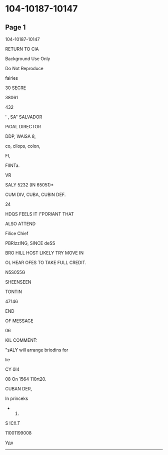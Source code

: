 # 104-10187-10147

## Page 1

104-10187-10147

RETURN TO CIA

Background Use Only

Do Not Reproduce

fairies

30 SECRE

38061

432

' , SA" SALVADOR

PiOAL DIRECTOR

DDP, WAlSA 8,

co, cilops, colon,

FI,

FlINTa.

VR

SALY 5232 (IN 65051)*

CUM DIV, CUBA, CUBIN DEF.

24

HDQS FEELS IT I"PORIANT THAT

ALSO ATTEND

Filice Chief

PBRIzzING, SINCE deSS

BRO HILL HOST LIKELY TRY MOVE IN

OL HEAR OFES TO TAKE FULL CREDIT.

N5S055G

SHEENSEEN

TONTIN

47146

END

OF MESSAGE

06

KIL COMMENT:

"sALY will arrange briodins for

lie

CY 0I4

08 On 1564 110rt20.

CUBAN DER,

In princeks

* 1)

S !C!!.T

11001199008

Удо

---

